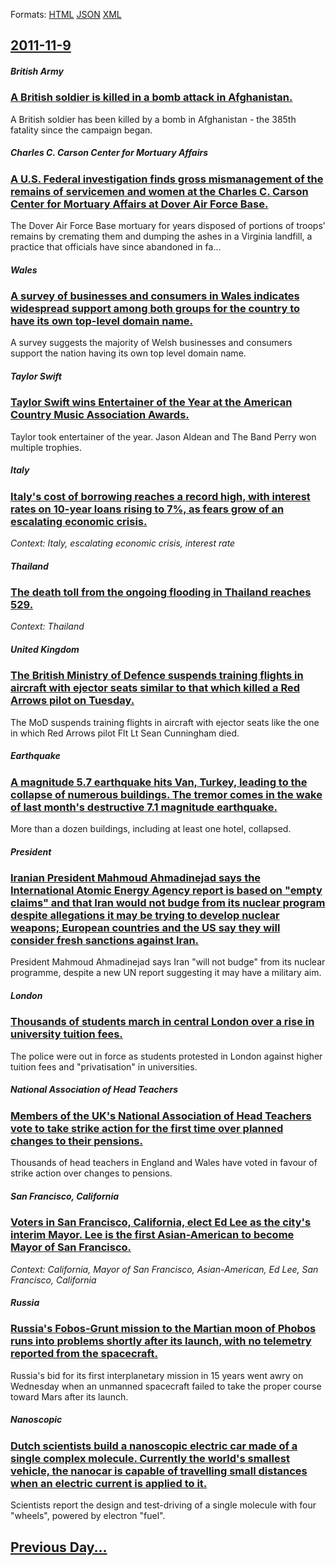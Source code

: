 
Formats: [HTML](2011/11/9/index.html)  [JSON](2011/11/9/index.json)  [XML](2011/11/9/index.xml)  

## [2011-11-9](/news/2011/11/9/index.md)

##### British Army
### [A British soldier is killed in a bomb attack in Afghanistan. ](/news/2011/11/9/a-british-soldier-is-killed-in-a-bomb-attack-in-afghanistan.md)
A British soldier has been killed by a bomb in Afghanistan - the 385th fatality since the campaign began.

##### Charles C. Carson Center for Mortuary Affairs
### [A U.S. Federal investigation finds gross mismanagement of the remains of servicemen and women at the Charles C. Carson Center for Mortuary Affairs at Dover Air Force Base. ](/news/2011/11/9/a-u-s-federal-investigation-finds-gross-mismanagement-of-the-remains-of-servicemen-and-women-at-the-charles-c-carson-center-for-mortuary-a.md)
The Dover Air Force Base mortuary for years disposed of portions of troops&rsquo; remains by cremating them and dumping the ashes in a Virginia landfill, a practice that officials have since abandoned in fa...

##### Wales
### [A survey of businesses and consumers in Wales indicates widespread support among both groups for the country to have its own top-level domain name. ](/news/2011/11/9/a-survey-of-businesses-and-consumers-in-wales-indicates-widespread-support-among-both-groups-for-the-country-to-have-its-own-top-level-domai.md)
A survey suggests the majority of Welsh businesses and consumers support the nation having its own top level domain name.

##### Taylor Swift
### [Taylor Swift wins Entertainer of the Year at the American Country Music Association Awards. ](/news/2011/11/9/taylor-swift-wins-entertainer-of-the-year-at-the-american-country-music-association-awards.md)
Taylor took entertainer of the year. Jason Aldean and The Band Perry won multiple trophies.

##### Italy
### [Italy's cost of borrowing reaches a record high, with interest rates on 10-year loans rising to 7%, as fears grow of an escalating economic crisis. ](/news/2011/11/9/italy-s-cost-of-borrowing-reaches-a-record-high-with-interest-rates-on-10-year-loans-rising-to-7-as-fears-grow-of-an-escalating-economic.md)
_Context: Italy, escalating economic crisis, interest rate_

##### Thailand
### [The death toll from the ongoing flooding in Thailand reaches 529. ](/news/2011/11/9/the-death-toll-from-the-ongoing-flooding-in-thailand-reaches-529.md)
_Context: Thailand_

##### United Kingdom
### [The British Ministry of Defence suspends training flights in aircraft with ejector seats similar to that which killed a Red Arrows pilot on Tuesday. ](/news/2011/11/9/the-british-ministry-of-defence-suspends-training-flights-in-aircraft-with-ejector-seats-similar-to-that-which-killed-a-red-arrows-pilot-on.md)
The MoD suspends training flights in aircraft with ejector seats like the one in which Red Arrows pilot Flt Lt Sean Cunningham died.

##### Earthquake
### [A magnitude 5.7 earthquake hits Van, Turkey, leading to the collapse of numerous buildings. The tremor comes in the wake of last month's destructive 7.1 magnitude earthquake. ](/news/2011/11/9/a-magnitude-5-7-earthquake-hits-van-turkey-leading-to-the-collapse-of-numerous-buildings-the-tremor-comes-in-the-wake-of-last-month-s-des.md)
More than a dozen buildings, including at least one hotel, collapsed.

##### President
### [Iranian President Mahmoud Ahmadinejad says the International Atomic Energy Agency report is based on "empty claims" and that Iran would not budge from its nuclear program despite allegations it may be trying to develop nuclear weapons; European countries and the US say they will consider fresh sanctions against Iran. ](/news/2011/11/9/iranian-president-mahmoud-ahmadinejad-says-the-international-atomic-energy-agency-report-is-based-on-empty-claims-and-that-iran-would-not.md)
President Mahmoud Ahmadinejad says Iran &quot;will not budge&quot; from its nuclear programme, despite a new UN report suggesting it may have a military aim.

##### London
### [Thousands of students march in central London over a rise in university tuition fees. ](/news/2011/11/9/thousands-of-students-march-in-central-london-over-a-rise-in-university-tuition-fees.md)
The police were out in force as students protested in London against higher tuition fees and &quot;privatisation&quot; in universities.

##### National Association of Head Teachers
### [Members of the UK's National Association of Head Teachers vote to take strike action for the first time over planned changes to their pensions. ](/news/2011/11/9/members-of-the-uk-s-national-association-of-head-teachers-vote-to-take-strike-action-for-the-first-time-over-planned-changes-to-their-pensio.md)
Thousands of head teachers in England and Wales have voted in favour of strike action over changes to pensions.

##### San Francisco, California
### [Voters in San Francisco, California, elect Ed Lee as the city's interim Mayor. Lee is the first Asian-American to become Mayor of San Francisco. ](/news/2011/11/9/voters-in-san-francisco-california-elect-ed-lee-as-the-city-s-interim-mayor-lee-is-the-first-asian-american-to-become-mayor-of-san-franci.md)
_Context: California, Mayor of San Francisco, Asian-American, Ed Lee, San Francisco, California_

##### Russia
### [Russia's Fobos-Grunt mission to the Martian moon of Phobos runs into problems shortly after its launch, with no telemetry reported from the spacecraft. ](/news/2011/11/9/russia-s-fobos-grunt-mission-to-the-martian-moon-of-phobos-runs-into-problems-shortly-after-its-launch-with-no-telemetry-reported-from-the.md)
Russia&#39;s bid for its first interplanetary mission in 15 years went awry on Wednesday when an unmanned spacecraft failed to take the proper course toward Mars after its launch.

##### Nanoscopic
### [Dutch scientists build a nanoscopic electric car made of a single complex molecule. Currently the world's smallest vehicle, the nanocar is capable of travelling small distances when an electric current is applied to it. ](/news/2011/11/9/dutch-scientists-build-a-nanoscopic-electric-car-made-of-a-single-complex-molecule-currently-the-world-s-smallest-vehicle-the-nanocar-is-c.md)
Scientists report the design and test-driving of a single molecule with four &quot;wheels&quot;, powered by electron &quot;fuel&quot;.

## [Previous Day...](/news/2011/11/8/index.md)

